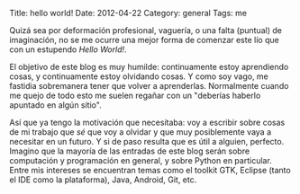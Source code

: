 Title: hello world!
Date: 2012-04-22
Category: general
Tags: me

Quizá sea por deformación profesional, vaguería, o una falta (puntual) de
imaginación, no se me ocurre una mejor forma de comenzar este lío que con un
estupendo *Hello World!*.

El objetivo de este blog es muy humilde: continuamente estoy aprendiendo cosas,
y continuamente estoy olvidando cosas. Y como soy vago, me fastidia sobremanera
tener que volver a aprenderlas. Normalmente cuando me quejo de todo esto me
suelen regañar con un  "deberías haberlo apuntado en algún sitio".

Así que ya
tengo la motivación que necesitaba: voy a escribir sobre cosas de mi trabajo
que *sé* que voy a olvidar y que muy posiblemente vaya a necesitar en un
futuro. Y si de paso resulta que es útil a alguien, perfecto. Imagino que la
mayoría de las entradas de este blog serán sobre computación y
programación en general, y sobre Python en particular. Entre mis intereses se
encuentran temas como el toolkit GTK, Eclipse (tanto el IDE como la
plataforma), Java, Android, Git, etc.

